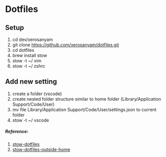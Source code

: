 # Dotfiles

## Setup

1. cd dev/xerosanyam
2. git clone https://github.com/xerosanyam/dotfiles.git
3. cd dotfiles
4. brew install stow
5. stow -t ~/ vim
6. stow -t ~/ zshrc

## Add new setting

1. create a folder (vscode)
2. create nested folder structure similar to home folder (Library/Application Support/Code/User)
3. mv file Library/Application Support/Code/User/settings.json to current folder
4. stow -t ~/ vscode

##### Reference:

1. [stow-dotfiles](https://brandon.invergo.net/news/2012-05-26-using-gnu-stow-to-manage-your-dotfiles.html)
2. [stow-dotfiles-outside-home](https://elma.dev/notes/dotfiles-with-stow/)

